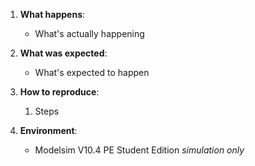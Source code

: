 1. **What happens**: 
    - What's actually happening
    
2. **What was expected**:
    - What's expected to happen

3. **How to reproduce**: 
    1. Steps

4. **Environment**: 
    - Modelsim V10.4 PE Student Edition _simulation only_

